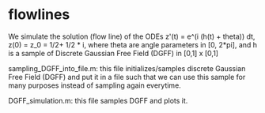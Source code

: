 # flowlines

We simulate the solution (flow line) of the ODEs z'(t) = e^(i (h(t) + theta)) dt, z(0) = z_0 = 1/2+ 1/2 * i, 
where theta are angle parameters in [0, 2*pi], and h is a sample of Discrete Gaussian Free Field (DGFF) in [0,1] x [0,1]

sampling_DGFF_into_file.m: this file initializes/samples discrete Gaussian Free Field (DGFF) and put it in a file such that we can use this sample for many purposes instead of sampling again everytime. 

DGFF_simulation.m: this file samples DGFF and plots it.

